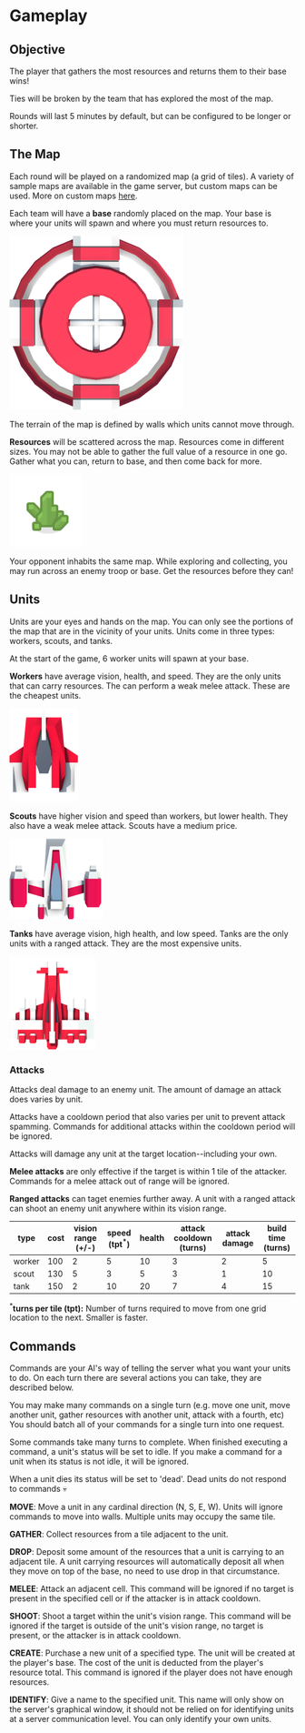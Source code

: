 # Gameplay

## Objective

The player that gathers the most resources and returns them to their base wins!

Ties will be broken by the team that has explored the most of the map.

Rounds will last 5 minutes by default, but can be configured to be longer or shorter.

## The Map

Each round will be played on a randomized map (a grid of tiles). A variety of sample maps are available in the game server, but custom maps can be used. More on custom maps [here](./custom_maps.md).

Each team will have a **base** randomly placed on the map. Your base is where your units will spawn and where you must return resources to.

![base](../server/assets/PNG/Retina/Other/base_red.png "base")

The terrain of the map is defined by walls which units cannot move through.

**Resources** will be scattered across the map. Resources come in different sizes. You may not be able to gather the full value of a resource in one go. Gather what you can, return to base, and then come back for more.

![resource](../server/assets/PNG/Retina/Environment/scifiEnvironment_15.png "resource")

Your opponent inhabits the same map. While exploring and collecting, you may run across an enemy troop or base. Get the resources before they can!

## Units

Units are your eyes and hands on the map. You can only see the portions of the map that are in the vicinity of your units. Units come in three types: workers, scouts, and tanks.

At the start of the game, 6 worker units will spawn at your base.

**Workers** have average vision, health, and speed. They are the only units that can carry resources. The can perform a weak melee attack. These are the cheapest units.

![worker](../server/assets/PNG/Retina/Other/worker_red.png "worker")

**Scouts** have higher vision and speed than workers, but lower health. They also have a weak melee attack. Scouts have a medium price.

![scout](../server/assets/PNG/Retina/Other/scout_red.png "scout")

**Tanks** have average vision, high health, and low speed. Tanks are the only units with a ranged attack. They are the most expensive units.

![tank](../server/assets/PNG/Retina/Other/tank_red.png "tank")

### Attacks

Attacks deal damage to an enemy unit. The amount of damage an attack does varies by unit.

Attacks have a cooldown period that also varies per unit to prevent attack spamming. Commands for additional attacks within the cooldown period will be ignored.

Attacks will damage any unit at the target location--including your own.

**Melee attacks** are only effective if the target is within 1 tile of the attacker. Commands for a melee attack out of range will be ignored.

**Ranged attacks** can taget enemies further away. A unit with a ranged attack can shoot an enemy unit anywhere within its vision range.

| type   | cost | vision range (+/-) | speed (tpt<sup>\*</sup>) | health | attack cooldown (turns) | attack damage | build time (turns) |
| ------ | ---- | ------------------ | ------------------------ | ------ | ----------------------- | ------------- | ------------------ |
| worker | 100  | 2                  | 5                        | 10     | 3                       | 2             | 5                  |
| scout  | 130  | 5                  | 3                        | 5      | 3                       | 1             | 10                 |
| tank   | 150  | 2                  | 10                       | 20     | 7                       | 4             | 15                 |

<sup>\*</sup>**turns per tile (tpt):** Number of turns required to move from one grid location to the next. Smaller is faster.

## Commands

Commands are your AI's way of telling the server what you want your units to do. On each turn there are several actions you can take, they are described below.

You may make many commands on a single turn (e.g. move one unit, move another unit, gather resources with another unit, attack with a fourth, etc) You should batch all of your commands for a single turn into one request.

Some commands take many turns to complete. When finished executing a command, a unit's status will be set to idle. If you make a command for a unit when its status is not idle, it will be ignored.

When a unit dies its status will be set to 'dead'. Dead units do not respond to commands 💀

**MOVE**: Move a unit in any cardinal direction (N, S, E, W). Units will ignore commands to move into walls. Multiple units may occupy the same tile.

**GATHER**: Collect resources from a tile adjacent to the unit.

**DROP**: Deposit some amount of the resources that a unit is carrying to an adjacent tile. A unit carrying resources will automatically deposit all when they move on top of the base, no need to use drop in that circumstance.

**MELEE**: Attack an adjacent cell. This command will be ignored if no target is present in the specified cell or if the attacker is in attack cooldown.

**SHOOT**: Shoot a target within the unit's vision range. This command will be ignored if the target is outside of the unit's vision range, no target is present, or the attacker is in attack cooldown.

**CREATE**: Purchase a new unit of a specified type. The unit will be created at the player's base. The cost of the unit is deducted from the player's resource total. This command is ignored if the player does not have enough resources.

**IDENTIFY**: Give a name to the specified unit. This name will only show on the server's graphical window, it should not be relied on for identifying units at a server communication level. You can only identify your own units.
